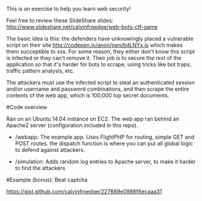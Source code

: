 This is an exercise to help you learn web security!

Feel free to review these SlideShare slides: http://www.slideshare.net/calvinfroedge/web-bots-ctf-game

The basic idea is this: the defenders have unknowingly placed a vulnerable script on their site http://codepen.io/anon/pen/bdLNYx.js which makes them succeptible to xss. For some reason, they either don't know this script is infected or they can't remove it. Their job is to secure the rest of the application so that it's harder for bots to scrape, using tricks like bot traps, traffic pattern analysis, etc.

The attackers must use the infected script to steal an authenticated session and/or username and password combinations, and then scrape the entire contents of the web app, which is 100,000 top secret documents.

#Code overview

Ran on an Ubuntu 14.04 instance on EC2. The web app ran behind an Apache2 server (configuration included in this repo).

- /webapp: The example app. Uses FlightPHP for routing, simple GET and POST routes. the dispatch function is where you can put all global logic to defend against attackers.

- /simulation: Adds random log entries to Apache server, to make it harder to find the attackers

#Example (bonus): Beat captcha

https://gist.github.com/calvinfroedge/227889e0986f6ecaaa31
